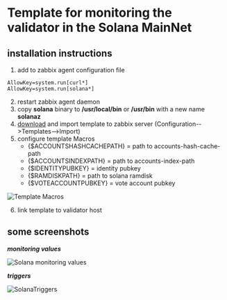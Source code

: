 # Template for monitoring the validator in the Solana MainNet


## installation instructions

1. add to zabbix agent configuration file
```
AllowKey=system.run[curl*]
AllowKey=system.run[solana*]
```
2. restart zabbix agent daemon
3. copy **solana** binary to **/usr/local/bin** or **/usr/bin** with a new name **solanaz**
4. [download](https://raw.githubusercontent.com/Yurbason/Zabbix-Templates/main/Solana/Solana.xml) and import template to zabbix server (Configuration-->Templates-->Import)
5. configure template Macros
   - {$ACCOUNTSHASHCACHEPATH}  = path to accounts-hash-cache-path
   - {$ACCOUNTSINDEXPATH}      = path to accounts-index-path
   - {$IDENTITYPUBKEY}         = identity pubkey
   - {$RAMDISKPATH}            = path to solana ramdisk
   - {$VOTEACCOUNTPUBKEY}      = vote account pubkey

![Template Macros]( )

6. link template to validator host

## some screenshots
***monitoring values***

![Solana monitoring values]( )



***triggers***

![SolanaTriggers]( )